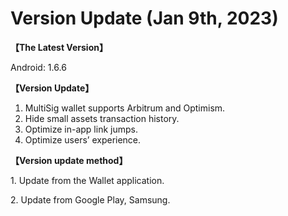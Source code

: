 # Version Update (Jan 9th, 2023)

**【The Latest Version】**

&#x20;Android: 1.6.6



**【Version Update】**

1. MultiSig wallet supports Arbitrum and Optimism.
2. Hide small assets transaction history.
3. Optimize in-app link jumps.
4. Optimize users’ experience.



**【Version update method】‌**

&#x20; 1\. Update from the Wallet application.

&#x20; 2\. Update from Google Play, Samsung.
